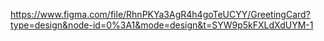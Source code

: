 https://www.figma.com/file/RhnPKYa3AgR4h4goTeUCYY/GreetingCard?type=design&node-id=0%3A1&mode=design&t=SYW9p5kFXLdXdUYM-1